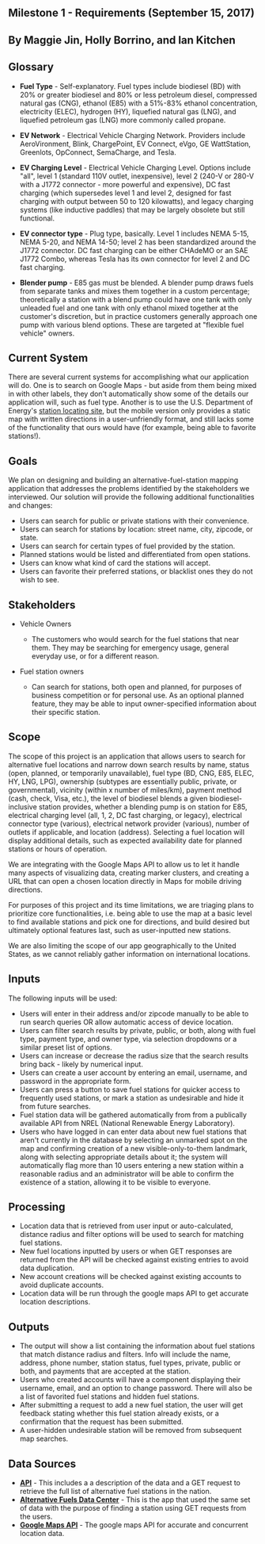 ## Milestone 1 - Requirements (September 15, 2017)
## By Maggie Jin, Holly Borrino, and Ian Kitchen 



## Glossary

* __Fuel Type__ - Self-explanatory. Fuel types include biodiesel (BD) with 20% or greater biodiesel and 80% or less petroleum diesel, compressed natural gas (CNG), ethanol (E85) with a 51%-83% ethanol concentration, electricity (ELEC), hydrogen (HY), liquefied natural gas (LNG), and liquefied petroleum gas (LNG) more commonly called propane.

* __EV Network__ - Electrical Vehicle Charging Network. Providers include AeroVironment, Blink, ChargePoint, EV Connect, eVgo, GE WattStation, Greenlots, OpConnect, SemaCharge, and Tesla.

* __EV Charging Level__ - Electrical Vehicle Charging Level. Options include "all", level 1 (standard 110V outlet, inexpensive), level 2 (240-V or 280-V with a J1772 connector - more powerful and expensive), DC fast charging (which supersedes level 1 and level 2, designed for fast charging with output between 50 to 120 kilowatts), and legacy charging systems (like inductive paddles) that may be largely obsolete but still functional.

* __EV connector type__ - Plug type, basically. Level 1 includes NEMA 5-15, NEMA 5-20, and NEMA 14-50; level 2 has been standardized around the J1772 connector. DC fast charging can be either CHAdeMO or an SAE J1772 Combo, whereas Tesla has its own connector for level 2 and DC fast charging.

* __Blender pump__ - E85 gas must be blended. A blender pump draws fuels from separate tanks and mixes them together in a custom percentage; theoretically a station with a blend pump could have one tank with only unleaded fuel and one tank with only ethanol mixed together at the customer's discretion, but in practice customers generally approach one pump with various blend options. These are targeted at "flexible fuel vehicle" owners.


## Current System

There are several current systems for accomplishing what our application will do. One is to search on Google Maps - but aside from them being mixed in with other labels, they don't automatically show some of the details our application will, such as fuel type. Another is to use the U.S. Department of Energy's [station locating site](https://www.afdc.energy.gov/locator/stations/), but the mobile version only provides a static map with written directions in a user-unfriendly format, and still lacks some of the functionality that ours would have (for example, being able to favorite stations!).


## Goals

We plan on designing and building an alternative-fuel-station mapping application that addresses the problems identified by the stakeholders we interviewed. Our solution will provide the following additional functionalities and changes:
* Users can search for public or private stations with their convenience.
* Users can search for stations by location: street name, city, zipcode, or state.
* Users can search for certain types of fuel provided by the station. 
* Planned stations would be listed and differentiated from open stations.
* Users can know what kind of card the stations will accept.
* Users can favorite their preferred stations, or blacklist ones they do not wish to see.


## Stakeholders

* Vehicle Owners
    * The customers who would search for the fuel stations that near them. They may be searching for emergency usage, general everyday use, or for a different reason.
    
* Fuel station owners
    * Can search for stations, both open and planned, for purposes of business competition or for personal use. As an optional planned feature, they may be able to input owner-specified information about their specific station.
    
    
## Scope

The scope of this project is an application that allows users to search for alternative fuel locations and narrow down search results by name, status (open, planned, or temporarily unavailable), fuel type (BD, CNG, E85, ELEC, HY, LNG, LPG), ownership (subtypes are essentially public, private, or governmental), vicinity (within x number of miles/km), payment method (cash, check, Visa, etc.), the level of biodiesel blends a given biodiesel-inclusive station provides, whether a blending pump is on station for E85, electrical charging level (all, 1, 2, DC fast charging, or legacy), electrical connector type (various), electrical network provider (various), number of outlets if applicable, and location (address). Selecting a fuel location will display additional details, such as expected availability date for planned stations or hours of operation. 

We are integrating with the Google Maps API to allow us to let it handle many aspects of visualizing data, creating marker clusters, and creating a URL that can open a chosen location directly in Maps for mobile driving directions.

For purposes of this project and its time limitations, we are triaging plans to prioritize core functionalities, i.e. being able to use the map at a basic level to find available stations and pick one for directions, and build desired but ultimately optional features last, such as user-inputted new stations.

We are also limiting the scope of our app geographically to the United States, as we cannot reliably gather information on international locations.


## Inputs

The following inputs will be used:

* Users will enter in their address and/or zipcode manually to be able to run search queries OR allow automatic access of device location.
* Users can filter search results by private, public, or both, along with fuel type, payment type, and owner type, via selection dropdowns or a similar preset list of options.
* Users can increase or decrease the radius size that the search results bring back - likely by numerical input.
* Users can create a user account by entering an email, username, and password in the appropriate form.
* Users can press a button to save fuel stations for quicker access to frequently used stations, or mark a station as undesirable and hide it from future searches.
* Fuel station data will be gathered automatically from from a publically available API from NREL (National Renewable Energy Laboratory).
* Users who have logged in can enter data about new fuel stations that aren't currently in the database by selecting an unmarked spot on the map and confirming creation of a new visible-only-to-them landmark, along with selecting appropriate details about it; the system will automatically flag more than 10 users entering a new station within a reasonable radius and an administrator will be able to confirm the existence of a station, allowing it to be visible to everyone. 


## Processing

* Location data that is retrieved from user input or auto-calculated, distance radius and filter options will be used to search for matching fuel stations.
* New fuel locations inputted by users or when GET responses are returned from the API will be checked against existing entries to avoid data duplication.
* New account creations will be checked against existing accounts to avoid duplicate accounts.
* Location data will be run through the google maps API to get accurate location descriptions.


## Outputs

* The output will show a list containing the information about fuel stations that match distance radius and filters. Info will include the name, address, phone number, station status, fuel types, private, public or both, and payments that are accepted at the station.
* Users who created accounts will have a component displaying their username, email, and an option to change password. There will also be a list of favorited fuel stations and hidden fuel stations.
* After submitting a request to add a new fuel station, the user will get feedback stating whether this fuel station already exists, or a confirmation that the request has been submitted.
* A user-hidden undesirable station will be removed from subsequent map searches.

## Data Sources

* __[API](https://developer.nrel.gov/docs/transportation/alt-fuel-stations-v1/all/)__ - This includes a a description of the data and a GET request to retrieve the full list of alternative fuel stations in the nation.
* __[Alternative Fuels Data Center](http://bit.ly/2eZh0EH)__ - This is the app that used the same set of data with the purpose of finding a station using GET requests from the users.
* __[Google Maps API](https://developers.google.com/maps/documentation/javascript/)__ - The google maps API for accurate and concurrent location data.

